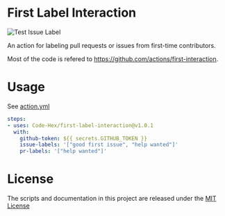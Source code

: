# First Label Interaction

![Test Issue Label](https://github.com/Code-Hex/first-label-interaction/workflows/Test%20Issue%20Label/badge.svg)

An action for labeling pull requests or issues from first-time contributors.

Most of the code is refered to https://github.com/actions/first-interaction.

# Usage

See [action.yml](action.yml)

```yaml
steps:
- uses: Code-Hex/first-label-interaction@v1.0.1
  with:
    github-token: ${{ secrets.GITHUB_TOKEN }}
    issue-labels: '["good first issue", "help wanted"]'
    pr-labels: '["help wanted"]'
```

# License

The scripts and documentation in this project are released under the [MIT License](LICENSE)
